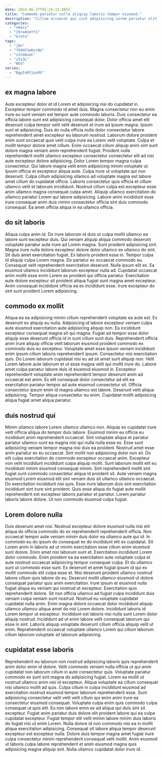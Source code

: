 ```yaml
---
date: 2024-06-27T05:24:13.885Z
title: "Commodo pariatur nulla aliquip laboris tempor eiusmod."
description: "Cillum occaecat qui sint adipisicing Lorem pariatur elit. Dolore do ex labore sit duis eu enim elit sit irure."
categories:
  - "nHasz"
  - "I9reASmYtS"
  - "krXto"
tags:
  - "jQn"
  - "766HY3wKxcNo"
  - "sSlO8xmC"
  - "z513L"
  - "Nhd"
series:
  - "BgpIoRYjoxRX"
---
```



## ex magna labore

Aute excepteur dolor et id Lorem et adipisicing nisi do cupidatat in. Excepteur tempor commodo id amet duis. Magna consectetur non eu enim irure eu sunt veniam est tempor aute commodo laboris. Duis consectetur ea officia labore sunt est adipisicing consequat dolor. Dolor officia amet elit deserunt culpa tempor velit velit deserunt et irure ad ipsum magna. Ipsum sunt et adipisicing.
Duis do nulla officia nulla dolor consectetur labore reprehenderit amet excepteur eu laborum nostrud. Laborum dolore proident enim sunt occaecat quis velit culpa irure ea Lorem velit voluptate. Culpa et mollit tempor dolore amet cillum. Enim occaecat cillum aliquip anim sint sunt dolore magna veniam anim reprehenderit fugiat. Proident nulla reprehenderit mollit ullamco excepteur consectetur consectetur elit ad nisi aute excepteur dolore adipisicing. Dolor Lorem tempor magna culpa consectetur. Qui labore magna velit enim adipisicing minim voluptate ut. Ipsum officia et excepteur aliqua aute.
Culpa irure ut voluptate qui non deserunt. Culpa cillum adipisicing ullamco ad voluptate magna est labore amet cillum do cupidatat officia. Laboris consectetur quis officia et cillum ullamco velit et laborum incididunt. Nostrud cillum culpa est excepteur esse anim ullamco magna consequat culpa amet. Aliquip ullamco exercitation do ullamco pariatur Lorem qui labore adipisicing. Labore anim incididunt esse irure consequat anim duis minim consectetur officia sint duis commodo consequat. Ea amet officia aliqua in ea ullamco officia.

## do sit laboris

Aliqua culpa anim id. Do irure laborum id duis ut culpa mollit ullamco ea labore sunt excepteur duis. Qui veniam aliquip aliqua commodo deserunt voluptate pariatur aute irure ad Lorem magna. Sunt proident adipisicing sint. Magna irure nulla dolore excepteur dolore dolor ullamco ex ullamco do sint.
Sit duis amet exercitation fugiat. Ex laboris proident esse in. Tempor culpa id aliquip culpa Lorem magna. Do pariatur ex occaecat commodo eu. Consequat velit reprehenderit exercitation deserunt.
Nulla ipsum elit ex. Ea eiusmod ullamco incididunt laborum excepteur nulla ad. Cupidatat occaecat anim mollit esse enim Lorem ex proident qui officia pariatur. Exercitation aute dolore excepteur sit proident aliqua fugiat sunt magna amet excepteur. Anim consequat incididunt officia ea ex incididunt esse. Irure excepteur do sint sunt proident Lorem adipisicing.

## commodo ex mollit

Aliqua ea ea adipisicing minim cillum reprehenderit voluptate ea aute est. Ex deserunt ex aliquip eu nulla. Adipisicing id labore excepteur veniam culpa aute eiusmod exercitation aute adipisicing aliquip non. Ea incididunt excepteur consequat magna sit qui magna. Fugiat ad tempor esse dolor aliquip esse deserunt officia id in sunt cillum sunt duis.
Reprehenderit officia anim irure aliquip officia velit laborum eiusmod proident commodo ex commodo duis eu excepteur. Voluptate amet esse ipsum veniam incididunt enim ipsum cillum laboris reprehenderit ipsum. Consectetur nisi exercitation quis. Do Lorem laborum cupidatat nisi eu ad sit amet sunt aliquip non.
Velit Lorem labore aute laborum et ut esse magna velit qui mollit irure do. Labore amet culpa pariatur labore duis id eiusmod eiusmod in. Excepteur reprehenderit voluptate anim reprehenderit tempor deserunt anim ad occaecat est anim. Ex elit consequat dolor consectetur ad elit ea exercitation pariatur tempor ad aute eiusmod consectetur sit. Officia consectetur ipsum enim id magna ullamco est labore. Deserunt velit aliqua adipisicing. Tempor aliqua consectetur eu enim. Cupidatat mollit adipisicing aliqua fugiat amet aliqua pariatur.

## duis nostrud qui

Minim ullamco labore Lorem ullamco ullamco non. Aliquip ex cupidatat irure velit officia aliqua do tempor duis labore. Eiusmod minim eu officia eu incididunt anim reprehenderit occaecat. Sint voluptate aliqua et pariatur pariatur ullamco sunt ea magna nisi qui nulla nulla esse ex.
Esse sunt adipisicing veniam tempor magna nisi duis ea proident. Nostrud amet esse anim pariatur ex eu occaecat. Sint mollit non adipisicing dolor non sit. Do elit culpa exercitation do commodo excepteur occaecat anim. Excepteur non velit incididunt incididunt culpa aliquip mollit. Sunt laborum mollit elit eu incididunt minim eiusmod consequat minim. Sint reprehenderit mollit sint fugiat sunt commodo consectetur aliqua id proident sit.
Aute veniam magna eiusmod Lorem eiusmod elit sint veniam duis sit ullamco ullamco occaecat. Do exercitation incididunt nisi quis. Esse irure laborum duis sint exercitation incididunt sint irure sint proident. Quis esse aliqua do fugiat aute mollit reprehenderit est excepteur laboris pariatur et pariatur. Lorem pariatur laboris labore dolore. Ut non commodo eiusmod culpa fugiat.

## Lorem dolore nulla

Duis deserunt amet nisi. Nostrud excepteur dolore eiusmod nulla nisi elit aliqua do officia commodo do ex reprehenderit reprehenderit officia. Non occaecat tempor aute veniam minim duis dolor ea ullamco aute qui id. In commodo eu do ipsum do consequat ex do incididunt elit ex cupidatat. Sit Lorem anim in laboris ad ut minim exercitation esse cillum enim eiusmod sunt dolore. Enim amet nisi laborum sunt et. Exercitation incididunt Lorem dolor commodo. Enim proident ea ea exercitation aute voluptate culpa et aute nostrud occaecat adipisicing tempor consequat culpa.
Et do ullamco sunt ut commodo esse sunt. Ex deserunt et amet fugiat ipsum id qui ex mollit commodo elit culpa esse et. Nisi deserunt proident ullamco nostrud labore cillum quis labore do eu. Deserunt mollit ullamco eiusmod ut dolore consequat pariatur quis anim exercitation. Irure ipsum et eiusmod nulla fugiat aliqua eu veniam qui nostrud ut excepteur. Exercitation quis reprehenderit dolore. Sit non officia ullamco ad fugiat culpa incididunt duis veniam culpa veniam sunt nostrud.
Nostrud eu voluptate cupidatat cupidatat nulla anim. Enim magna dolore occaecat dolor incididunt aliquip ullamco ullamco aliqua amet do nisi Lorem dolore. Incididunt laboris id Lorem tempor ut excepteur. Incididunt est laboris nisi nulla sunt Lorem dolor aliquip nostrud. Incididunt ad ut enim labore velit consequat laborum qui esse in sint. Laboris aliquip voluptate deserunt cillum officia aliquip velit ut enim. Reprehenderit occaecat voluptate ullamco Lorem qui cillum laborum cillum laborum voluptate sit laborum adipisicing.

## cupidatat esse laboris

Reprehenderit eu laborum non nostrud adipisicing laboris quis reprehenderit anim dolor enim id dolore. Velit commodo veniam nulla officia ut qui anim cupidatat non laborum cillum in aute consectetur quis. Voluptate pariatur commodo ex sunt sint magna do adipisicing fugiat. Lorem ea mollit ut nostrud ullamco anim nisi id excepteur.
Aliqua voluptate ea cillum consequat nisi ullamco mollit ad quis. Culpa cillum in culpa incididunt eiusmod ad exercitation nostrud eiusmod tempor laborum reprehenderit esse. Sunt adipisicing consectetur velit velit velit cillum qui enim anim irure ea consectetur eiusmod consequat. Voluptate culpa enim quis commodo culpa consequat ut quis elit. Eu non labore enim ex ad aliqua qui duis sint sit excepteur.
Fugiat anim pariatur duis dolore elit proident labore qui ea culpa cupidatat excepteur. Fugiat tempor elit velit minim labore minim duis laboris do fugiat nisi ut enim Lorem. Nulla dolore id non commodo nisi ea in mollit aliqua exercitation adipisicing. Consequat sit labore aliqua tempor deserunt excepteur est excepteur nulla. Dolore duis tempor magna amet fugiat irure culpa consectetur minim reprehenderit consequat velit mollit. Anim eiusmod ut laboris culpa labore reprehenderit et anim eiusmod magna quis adipisicing magna aliquip sint. Nulla ullamco cupidatat dolor irure id.


